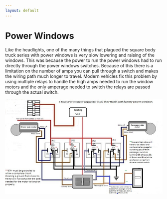 ```yaml
---
layout: default
---
```


# Power Windows

Like the headlights, one of the many things that plagued the square body truck series with power windows is very slow lowering and raising of the windows. This was because the power to run the power windows had to run directly through the power windows switches. Because of this there is a limitation on the number of amps you can pull through a switch and makes the wiring path much longer to travel. Modern vehicles fix this problem by using multiple relays to handle the high amps needed to run the window motors and the only amperage needed to switch the relays are passed through the actual switch.

[![Diagram](../images/power_window_wiring_with_relays.jpg)](../images/power_window_wiring_with_relays.jpg)
